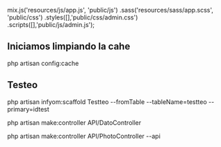 mix.js('resources/js/app.js', 'public/js')
    .sass('resources/sass/app.scss', 'public/css')
    .styles([],'public/css/admin.css')
    .scripts([],'public/js/admin.js');
## Iniciamos limpiando la cahe
php artisan config:cache <br>
## Testeo
php artisan infyom:scaffold Testteo --fromTable --tableName=testteo --primary=idtest

php artisan make:controller API/DatoController

php artisan make:controller API/PhotoController --api